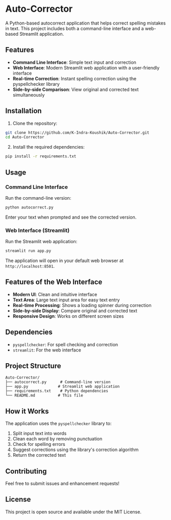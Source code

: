 # Auto-Corrector

A Python-based autocorrect application that helps correct spelling mistakes in text. This project includes both a command-line interface and a web-based Streamlit application.

## Features

- **Command Line Interface**: Simple text input and correction
- **Web Interface**: Modern Streamlit web application with a user-friendly interface
- **Real-time Correction**: Instant spelling correction using the pyspellchecker library
- **Side-by-side Comparison**: View original and corrected text simultaneously

## Installation

1. Clone the repository:
```bash
git clone https://github.com/K-Indra-Koushik/Auto-Corrector.git
cd Auto-Corrector
```

2. Install the required dependencies:
```bash
pip install -r requirements.txt
```

## Usage

### Command Line Interface

Run the command-line version:
```bash
python autocorrect.py
```

Enter your text when prompted and see the corrected version.

### Web Interface (Streamlit)

Run the Streamlit web application:
```bash
streamlit run app.py
```

The application will open in your default web browser at `http://localhost:8501`.

## Features of the Web Interface

- **Modern UI**: Clean and intuitive interface
- **Text Area**: Large text input area for easy text entry
- **Real-time Processing**: Shows a loading spinner during correction
- **Side-by-side Display**: Compare original and corrected text
- **Responsive Design**: Works on different screen sizes

## Dependencies

- `pyspellchecker`: For spell checking and correction
- `streamlit`: For the web interface

## Project Structure

```
Auto-Corrector/
├── autocorrect.py      # Command-line version
├── app.py             # Streamlit web application
├── requirements.txt    # Python dependencies
└── README.md          # This file
```

## How it Works

The application uses the `pyspellchecker` library to:
1. Split input text into words
2. Clean each word by removing punctuation
3. Check for spelling errors
4. Suggest corrections using the library's correction algorithm
5. Return the corrected text

## Contributing

Feel free to submit issues and enhancement requests!

## License

This project is open source and available under the MIT License.
